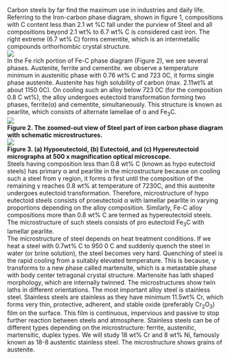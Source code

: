 Carbon steels by far find the maximum use in industries and daily life. Referring to the Iron-carbon phase diagram, shown in figure 1, compositions with C content less than 2.1 wt %C fall under the purview of Steel and all compositions beyond 2.1 wt% to 6.7 wt% C is considered cast iron. The right extreme (6.7 wt% C) forms cementite, which is an intermetallic compounds orthorhombic crystal structure.<br>
<image src="images/image1.PNG"><br>
In the Fe rich portion of Fe-C phase diagram (Figure 2), we see several phases. Austenite, ferrite and cementite.  we observe a temperature minimum in austenitic phase with 0.76 wt% C and 723 0C, it forms single phase austenite.  Austenite has high solubility of carbon (max. 2.11wt% at about 1150 0C). On cooling such an alloy below 723 0C (for the composition 0.8 C wt%), the alloy undergoes eutectoid transformation forming two phases, ferrite(α) and cementite, simultaneously. This structure is known as pearlite, which consists of alternate lamellae of α and Fe<sub>3</sub>C. <br>
<image src="images/image2.PNG"><br>
<b><C>Figure 2. The zoomed-out view of Steel part of iron carbon phase  diagram with schematic microstructures. </b></C> <br>
<image src="images/image3.PNG"><br>
<b><C>Figure 3. (a) Hypoeutectoid, (b) Eutectoid, and (c) Hypereutectoid micrographs at 500 x magnification optical microscope.</b></C> <br>
Steels having composition less than 0.8 wt% C (known as hypo eutectoid steels) has primary α and pearlite in the microstructure because on cooling such a steel from γ region, it forms α first until the composition of the remaining γ reaches 0.8 wt% at temperature of 7230C, and this austenite undergoes eutectoid transformation. Therefore, microstructure of hypo eutectoid steels consists of proeutectoid α with lamellar pearlite in varying proportions depending on the alloy composition. Similarly, Fe-C alloy compositions more than 0.8 wt% C are termed as hypereutectoid steels. The microstructure of such steels consists of pro eutectoid Fe<sub>3</sub>C with lamellar pearlite.<br>
The microstructure of steel depends on heat treatment conditions. If we heat a steel with 0.7wt% C to 950 0 C and suddenly quench the steel in water (or brine solution), the steel becomes very hard. Quenching of steel is the rapid cooling from a suitably elevated temperature. This is because, γ transforms to a new phase called martensite, which is a metastable phase with body center tetragonal crystal structure. Martensite has lath shaped morphology, which are internally twinned. The microstructures show twin laths in different orientations. The most important alloy steel is stainless steel. Stainless steels are stainless as they have minimum 11.5wt% Cr, which forms very thin, protective, adherent, and stable oxide (preferably Cr<sub>2</sub>O<sub>3</sub>) film on the surface. This film is continuous, impervious and passive to stop further reaction between steels and atmosphere. Stainless steels can be of different types depending on the microstructure: ferrite, austenitic, martensitic, duplex types. We will study 18 wt% Cr and 8 wt% Ni, famously known as 18-8 austentic stainless steel. The microstructure shows grains of austenite. 
